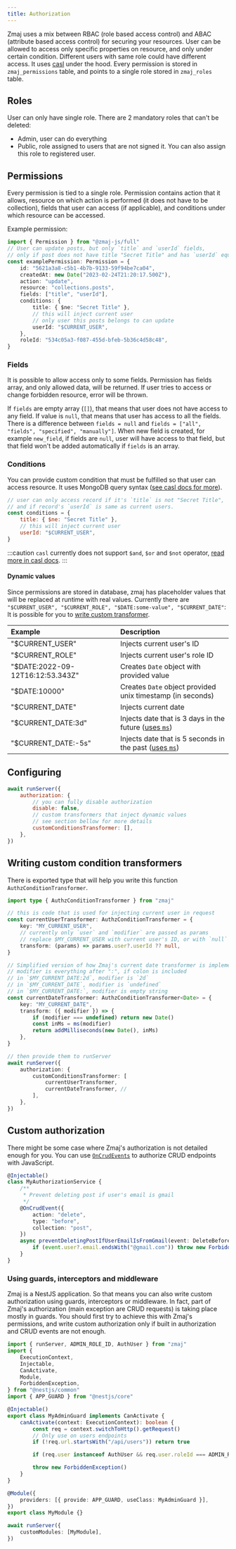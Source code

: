```yaml
---
title: Authorization
---
```


Zmaj uses a mix between RBAC (role based access control) and ABAC (attribute based access control)
for securing your resources.
User can be allowed to access only specific properties on resource, and only under certain condition.
Different users with same role could have different access.
It uses [casl](https://casl.js.org/) under the hood.
Every permission is stored in `zmaj_permissions` table, and points to a single role stored in `zmaj_roles` table.

## Roles

User can only have single role.
There are 2 mandatory roles that can't be deleted:

- Admin, user can do everything
- Public, role assigned to users that are not signed it. You can also assign this role to registered user.

## Permissions

Every permission is tied to a single role. Permission contains action that it allows, resource on which action
is performed (it does not have to be collection), fields that user can access (if applicable),
and conditions under which resource can be accessed.

Example permission:

```ts
import { Permission } from "@zmaj-js/full"
// User can update posts, but only `title` and `userId` fields,
// only if post does not have title "Secret Title" and has `userId` equal to current user's ID.
const examplePermission: Permission = {
	id: "5621a3a8-c5b1-4b7b-9133-59f94be7ca04",
	createdAt: new Date("2023-02-24T21:20:17.500Z"),
	action: "update",
	resource: "collections.posts",
	fields: ["title", "userId"],
	conditions: {
		title: { $ne: "Secret Title" },
		// this will inject current user
		// only user this posts belongs to can update
		userId: "$CURRENT_USER",
	},
	roleId: "534c05a3-f087-455d-bfeb-5b36c4d58c48",
}
```

### Fields

It is possible to allow access only to some fields. Permission has fields array, and only allowed data,
will be returned. If user tries to access or change forbidden resource, error will be thrown.

If `fields` are empty array (`[]`), that means that user does not have access to any field.
If value is `null`, that means that user has access to all the fields.
There is a difference between `fields = null` and `fields = ["all", "fields", "specified", "manually"]`.
When new field is created, for example `new_field`, if fields are `null`, user will have access to that field,
but that field won't be added automatically if `fields` is an array.

### Conditions

You can provide custom condition that must be fulfilled so that user can access resource.
It uses MongoDB query syntax ([see casl docs for more](https://casl.js.org/v6/en/guide/conditions-in-depth)).

```js
// user can only access record if it's `title` is not "Secret Title",
// and if record's `userId` is same as current users.
const conditions = {
	title: { $ne: "Secret Title" },
	// this will inject current user
	userId: "$CURRENT_USER",
}
```

:::caution
`casl` currently does not support `$and`, `$or` and `$not` operator, [read more in casl docs](https://casl.js.org/v6/en/guide/conditions-in-depth#why-logical-query-operators-are-not-included).
:::

#### Dynamic values

Since permissions are stored in database, zmaj has placeholder values that will be replaced at runtime
with real values.
Currently there are `"$CURRENT_USER", "$CURRENT_ROLE", "$DATE:some-value", "$CURRENT_DATE"`:
It is possible for you to [write custom transformer](#writing-custom-condition-transformers).

| Example                          | Description                                                                            |
| :------------------------------- | :------------------------------------------------------------------------------------- |
| "$CURRENT_USER"                  | Injects current user's ID                                                              |
| "$CURRENT_ROLE"                  | Injects current user's role ID                                                         |
| "$DATE:2022-09-12T16:12:53.343Z" | Creates `Date` object with provided value                                              |
| "$DATE:10000"                    | Creates `Date` object provided unix timestamp (in seconds)                             |
| "$CURRENT_DATE"                  | Injects current date                                                                   |
| "$CURRENT_DATE:3d"               | Injects date that is 3 days in the future ([uses `ms`](https://github.com/vercel/ms))  |
| "$CURRENT_DATE:-5s"              | Injects date that is 5 seconds in the past ([uses `ms`](https://github.com/vercel/ms)) |

## Configuring

<!--
I won't document this API, since it should be enabled always when admin panel is used
// should we expose API that shows user what they can do. This is needed for admin panel
// to work properly. User is only allowed
exposeAllowedPermissions: true,
 -->

```js
await runServer({
	authorization: {
		// you can fully disable authorization
		disable: false,
		// custom transformers that inject dynamic values
		// see section bellow for more details
		customConditionsTransformer: [],
	},
})
```

## Writing custom condition transformers

There is exported type that will help you write this function `AuthzConditionTransformer`.

```ts
import type { AuthzConditionTransformer } from "zmaj"

// this is code that is used for injecting current user in request
const currentUserTransformer: AuthzConditionTransformer = {
	key: "MY_CURRENT_USER",
	// currently only `user` and `modifier` are passed as params
	// replace $MY_CURRENT_USER with current user's ID, or with `null` if user is not signed in
	transform: (params) => params.user?.userId ?? null,
}

// Simplified version of how Zmaj's current date transformer is implemented
// modifier is everything after ":", if colon is included
// in `$MY_CURRENT_DATE:2d`, modifier is `2d`
// in `$MY_CURRENT_DATE`, modifier is `undefined`
// in `$MY_CURRENT_DATE:`, modifier is empty string
const currentDateTransformer: AuthzConditionTransformer<Date> = {
	key: "MY_CURRENT_DATE",
	transform: ({ modifier }) => {
		if (modifier === undefined) return new Date()
		const inMs = ms(modifier)
		return addMilliseconds(new Date(), inMs)
	},
}

// then provide them to runServer
await runServer({
	authorization: {
		customConditionsTransformer: [
			currentUserTransformer,
			currentDateTransformer, //
		],
	},
})
```

## Custom authorization

There might be some case where Zmaj's authorization is not detailed enough for you.
You can use [`OnCrudEvents`](./collections/crud-events.md) to authorize CRUD endpoints with JavaScript.

```ts
@Injectable()
class MyAuthorizationService {
	/**
	 * Prevent deleting post if user's email is gmail
	 */
	@OnCrudEvent({
		action: "delete",
		type: "before",
		collection: "post",
	})
	async preventDeletingPostIfUserEmailIsFromGmail(event: DeleteBeforeEvent<Post>) {
		if (event.user?.email.endsWith("@gmail.com")) throw new ForbiddenException()
	}
}
```

### Using guards, interceptors and middleware

Zmaj is a NestJS application. So that means you can also write custom authorization using
guards, interceptors or middleware.
In fact, part of Zmaj's authorization (main exception are CRUD requests) is taking place mostly in guards.
You should first try to achieve this with Zmaj's permissions,
and write custom authorization only if built in authorization and CRUD events are not enough.

```ts
import { runServer, ADMIN_ROLE_ID, AuthUser } from "zmaj"
import {
	ExecutionContext,
	Injectable,
	CanActivate,
	Module,
	ForbiddenException,
} from "@nestjs/common"
import { APP_GUARD } from "@nestjs/core"

@Injectable()
export class MyAdminGuard implements CanActivate {
	canActivate(context: ExecutionContext): boolean {
		const req = context.switchToHttp().getRequest()
		// Only use on users endpoints
		if (!req.url.startsWith("/api/users")) return true

		if (req.user instanceof AuthUser && req.user.roleId === ADMIN_ROLE_ID) return true

		throw new ForbiddenException()
	}
}

@Module({
	providers: [{ provide: APP_GUARD, useClass: MyAdminGuard }],
})
export class MyModule {}

await runServer({
	customModules: [MyModule],
})
```
